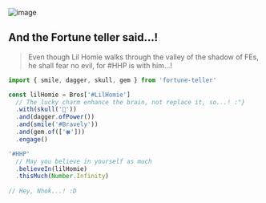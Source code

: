 ![image](big-one.png)

## And the Fortune teller said...!

> Even though Lil Homie walks through the valley of the shadow of FEs, he shall fear no evil, for #HHP is with him...!


```javascript
import { smile, dagger, skull, gem } from 'fortune-teller'

const lilHomie = Bros['#LilHomie']
  // The lucky charm enhance the brain, not replace it, so...! :"}
  .with(skull('🧠'))
  .and(dagger.ofPower())
  .and(smile('#Bravely'))
  .and(gem.of(['🍀']))
  .engage()

'#HHP'
  // May you believe in yourself as much
  .believeIn(lilHomie)
  .thisMuch(Number.Infinity)
  
// Hey, Nhok...! :D
```
